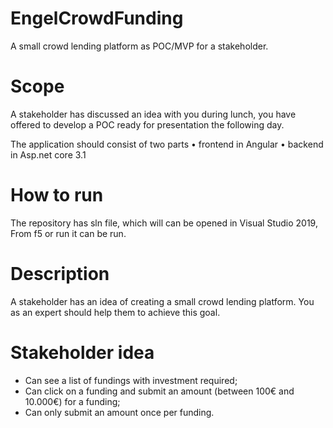# EngelCrowdFunding
A small crowd lending platform as POC/MVP for a stakeholder.

# Scope
A stakeholder has discussed an idea with you during lunch, you have offered to develop a POC ready for presentation the following day.
 
The application should consist of two parts
•	frontend in Angular 
•	backend in Asp.net core 3.1

# How to run
The repository has sln file, which will can be opened in Visual Studio 2019, From f5 or run it can be run.
 

# Description
A stakeholder has an idea of creating a small crowd lending platform. You as an expert should help them to achieve this goal.
 
# Stakeholder idea
- 	Can see a list of fundings with investment required;
- 	Can click on a funding and submit an amount (between 100€ and 10.000€) for a funding;
- 	Can only submit an amount once per funding.
